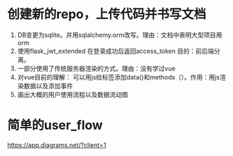 # 创建新的repo，上传代码并书写文档
1. DB变更为sqlite。并用sqlalchemy.orm改写。理由：文档中表明大型项目用orm
2. 使用flask_jwt_extended 在登录成功后返回access_token 目的：前后端分离。
3. 一部分使用了传统服务器渲染的方式。理由：没有学过vue
4. 对vue目前的理解： 可以用js给标签添加data()和methods（）。作用：用js渲染数据以及添加事件
5. 画出大概的用户使用流程以及数据流动图


# 简单的user_flow
https://app.diagrams.net/?client=1
